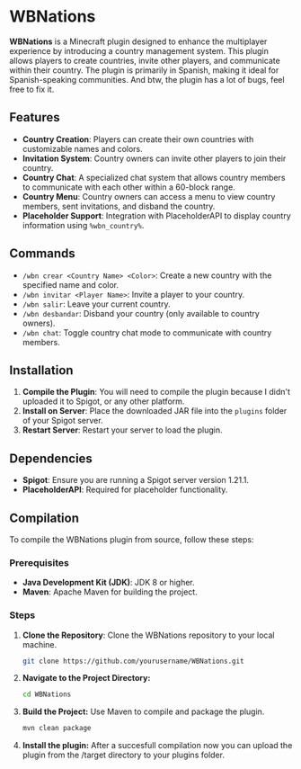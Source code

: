# WBNations

**WBNations** is a Minecraft plugin designed to enhance the multiplayer experience by introducing a country management system. This plugin allows players to create countries, invite other players, and communicate within their country. The plugin is primarily in Spanish, making it ideal for Spanish-speaking communities. And btw, the plugin has a lot of bugs, feel free to fix it.

## Features

- **Country Creation**: Players can create their own countries with customizable names and colors.
- **Invitation System**: Country owners can invite other players to join their country.
- **Country Chat**: A specialized chat system that allows country members to communicate with each other within a 60-block range.
- **Country Menu**: Country owners can access a menu to view country members, sent invitations, and disband the country.
- **Placeholder Support**: Integration with PlaceholderAPI to display country information using `%wbn_country%`.

## Commands

- `/wbn crear <Country Name> <Color>`: Create a new country with the specified name and color.
- `/wbn invitar <Player Name>`: Invite a player to your country.
- `/wbn salir`: Leave your current country.
- `/wbn desbandar`: Disband your country (only available to country owners).
- `/wbn chat`: Toggle country chat mode to communicate with country members.

## Installation

1. **Compile the Plugin**: You will need to compile the plugin because I didn't uploaded it to Spigot, or any other platform.
2. **Install on Server**: Place the downloaded JAR file into the `plugins` folder of your Spigot server.
3. **Restart Server**: Restart your server to load the plugin.

## Dependencies

- **Spigot**: Ensure you are running a Spigot server version 1.21.1.
- **PlaceholderAPI**: Required for placeholder functionality.

## Compilation

To compile the WBNations plugin from source, follow these steps:

### Prerequisites

- **Java Development Kit (JDK)**: JDK 8 or higher.
- **Maven**: Apache Maven for building the project.

### Steps

1. **Clone the Repository**: Clone the WBNations repository to your local machine.
   ```bash
   git clone https://github.com/yourusername/WBNations.git
2. **Navigate to the Project Directory:**
   ```bash
   cd WBNations
3. **Build the Project:** Use Maven to compile and package the plugin.
   ```bash
   mvn clean package
4. **Install the plugin:** After a succesfull compilation now you can upload the plugin from the /target directory to your plugins folder.
